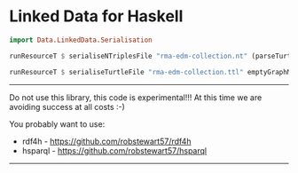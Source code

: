 # Linked Data for Haskell


```haskell
import Data.LinkedData.Serialisation

runResourceT $ serialiseNTriplesFile "rma-edm-collection.nt" (parseTurtleFile "/home/mp/Downloads/201604-rma-edm-collection.ttl")

runResourceT $ serialiseTurtleFile "rma-edm-collection.ttl" emptyGraphMeta (parseNTriplesFile "rma-edm-collection.nt")
```

---

Do not use this library, this code is experimental!!! At this time we are
avoiding success at all costs :-)

You probably want to use:
- rdf4h - https://github.com/robstewart57/rdf4h
- hsparql - https://github.com/robstewart57/hsparql

---
